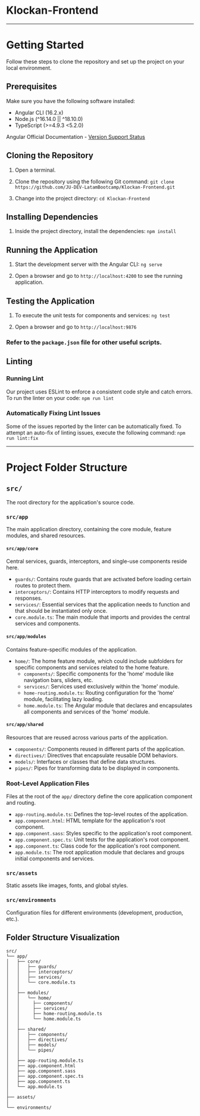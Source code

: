 # Klockan-Frontend

___

# Getting Started

Follow these steps to clone the repository and set up the project on your local environment.

## Prerequisites

Make sure you have the following software installed:
- Angular CLI (16.2.x)
- Node.js (^16.14.0 || ^18.10.0)
- TypeScript (>=4.9.3 <5.2.0)

Angular Official Documentation - [Version Support Status](https://angular.io/guide/versions)


## Cloning the Repository

1. Open a terminal.
2. Clone the repository using the following Git command: `git clone https://github.com/JU-DEV-LatamBootcamp/Klockan-Frontend.git`

3. Change into the project directory: `cd Klockan-Frontend`

## Installing Dependencies

1. Inside the project directory, install the dependencies: `npm install`

## Running the Application

1. Start the development server with the Angular CLI: `ng serve`

2. Open a browser and go to `http://localhost:4200` to see the running application.

## Testing the Application

1. To execute the unit tests for components and services: `ng test`

2. Open a browser and go to `http://localhost:9876`

### Refer to the `package.json` file for other useful scripts.


## Linting

### Running Lint

Our project uses ESLint to enforce a consistent code style and catch errors. To run the linter on your code: `npm run lint`

### Automatically Fixing Lint Issues

Some of the issues reported by the linter can be automatically fixed. To attempt an auto-fix of linting issues, execute the following command: `npm run lint:fix`

---

# Project Folder Structure

## `src/`

The root directory for the application's source code.

### `src/app`

The main application directory, containing the core module, feature modules, and shared resources.

#### `src/app/core`

Central services, guards, interceptors, and single-use components reside here.

- `guards/`: Contains route guards that are activated before loading certain routes to protect them.
- `interceptors/`: Contains HTTP interceptors to modify requests and responses.
- `services/`: Essential services that the application needs to function and that should be instantiated only once.
- `core.module.ts`: The main module that imports and provides the central services and components.

#### `src/app/modules`

Contains feature-specific modules of the application.

- `home/`: The home feature module, which could include subfolders for specific components and services related to the home feature.
  - `components/`: Specific components for the 'home' module like navigation bars, sliders, etc.
  - `services/`: Services used exclusively within the 'home' module.
  - `home-routing.module.ts`: Routing configuration for the 'home' module, facilitating lazy loading.
  - `home.module.ts`: The Angular module that declares and encapsulates all components and services of the 'home' module.

#### `src/app/shared`

Resources that are reused across various parts of the application.

- `components/`: Components reused in different parts of the application.
- `directives/`: Directives that encapsulate reusable DOM behaviors.
- `models/`: Interfaces or classes that define data structures.
- `pipes/`: Pipes for transforming data to be displayed in components.

### Root-Level Application Files

Files at the root of the `app/` directory define the core application component and routing.

- `app-routing.module.ts`: Defines the top-level routes of the application.
- `app.component.html`: HTML template for the application's root component.
- `app.component.sass`: Styles specific to the application's root component.
- `app.component.spec.ts`: Unit tests for the application's root component.
- `app.component.ts`: Class code for the application's root component.
- `app.module.ts`: The root application module that declares and groups initial components and services.

### `src/assets`

Static assets like images, fonts, and global styles.

### `src/environments`

Configuration files for different environments (development, production, etc.).

## Folder Structure Visualization

```text
src/
└── app/
│   ├── core/
│   │   ├── guards/
│   │   ├── interceptors/
│   │   ├── services/
│   │   └── core.module.ts
│   │
│   ├── modules/
│   │   └── home/
│   │     ├── components/
│   │     ├── services/
│   │     ├── home-routing.module.ts
│   │     └── home.module.ts
│   │
│   ├── shared/
│   │   ├── components/
│   │   ├── directives/
│   │   ├── models/
│   │   └── pipes/
│   │
│   ├── app-routing.module.ts
│   ├── app.component.html
│   ├── app.component.sass
│   ├── app.component.spec.ts
│   ├── app.component.ts
│   └── app.module.ts
│
├── assets/
│
└── environments/
```
